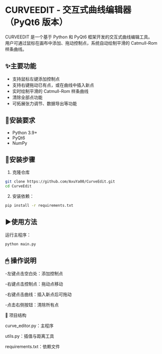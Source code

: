 # CURVEEDIT - 交互式曲线编辑器（PyQt6 版本）

CURVEEDIT 是一个基于 Python 和 PyQt6 框架开发的交互式曲线编辑工具。  
用户可通过鼠标在画布中添加、拖动控制点，系统自动绘制平滑的 Catmull-Rom 样条曲线。

## ✨主要功能

- 支持鼠标左键添加控制点
- 支持右键拖动已有点，或在曲线中插入新点
- 实时绘制平滑的 Catmull-Rom 样条曲线
- 清除全部点功能
- 可拓展张力调节、数据导出等功能

## 🧩安装要求

- Python 3.9+
- PyQt6
- NumPy

## 🚀安装步骤

1. 克隆仓库
```bash
git clone https://github.com/AxuYa00/CurveEdit.git
cd CurveEdit
```
2. 安装依赖：
```bash
pip install -r requirements.txt
```

## ▶️使用方法

运行主程序：
```bash
python main.py
```
## 🖱 操作说明

-左键点击空白处：添加控制点

-右键点击控制点：拖动点移动

-右键点击曲线：插入新点后可拖动

-点击右侧按钮：清除所有点

📁 项目结构

curve_editor.py：主程序

utils.py：插值与距离工具

requirements.txt：依赖文件
